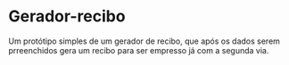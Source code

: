 # Gerador-recibo
Um protótipo simples de um gerador de recibo, que após os dados serem prreenchidos gera um recibo para ser empresso já com a segunda via.
